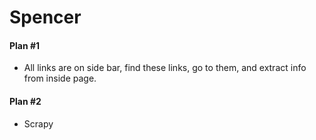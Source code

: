 # Spencer

#### Plan #1

- All links are on side bar, find these links, go to them, and extract info from inside page.


#### Plan #2

- Scrapy